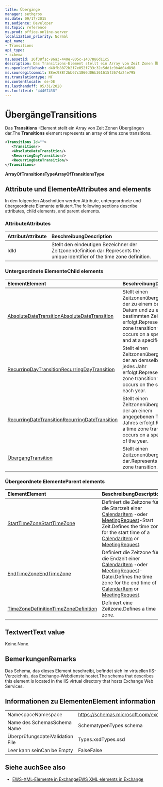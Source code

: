 ```yaml
---
title: Übergänge
manager: sethgros
ms.date: 09/17/2015
ms.audience: Developer
ms.topic: reference
ms.prod: office-online-server
localization_priority: Normal
api_name:
- Transitions
api_type:
- schema
ms.assetid: 26f38f1c-96a3-440e-805c-1437886d11c5
description: Das Transitions-Element stellt ein Array von Zeit Zonen Übergängen dar.
ms.openlocfilehash: d48fb8872b2f7e052f733c32e5dd1c9b4d04d898
ms.sourcegitcommit: 88ec988f2bb67c1866d06b361615f3674a24e795
ms.translationtype: MT
ms.contentlocale: de-DE
ms.lasthandoff: 05/31/2020
ms.locfileid: "44467438"
---
```

# <a name="transitions"></a><span data-ttu-id="9a13d-103">Übergänge</span><span class="sxs-lookup"><span data-stu-id="9a13d-103">Transitions</span></span>

<span data-ttu-id="9a13d-104">Das **Transitions** -Element stellt ein Array von Zeit Zonen Übergängen dar.</span><span class="sxs-lookup"><span data-stu-id="9a13d-104">The **Transitions** element represents an array of time zone transitions.</span></span> 
  
```xml
<Transitions Id="">
   <Transition/>
   <AbsoluteDateTransition/>
   <RecurringDayTransition/>
   <RecurringDateTransition/>
</Transitions>
```

 <span data-ttu-id="9a13d-105">**ArrayOfTransitionsType**</span><span class="sxs-lookup"><span data-stu-id="9a13d-105">**ArrayOfTransitionsType**</span></span>
## <a name="attributes-and-elements"></a><span data-ttu-id="9a13d-106">Attribute und Elemente</span><span class="sxs-lookup"><span data-stu-id="9a13d-106">Attributes and elements</span></span>

<span data-ttu-id="9a13d-107">In den folgenden Abschnitten werden Attribute, untergeordnete und übergeordnete Elemente erläutert.</span><span class="sxs-lookup"><span data-stu-id="9a13d-107">The following sections describe attributes, child elements, and parent elements.</span></span>
  
### <a name="attributes"></a><span data-ttu-id="9a13d-108">Attribute</span><span class="sxs-lookup"><span data-stu-id="9a13d-108">Attributes</span></span>

|<span data-ttu-id="9a13d-109">**Attribut**</span><span class="sxs-lookup"><span data-stu-id="9a13d-109">**Attribute**</span></span>|<span data-ttu-id="9a13d-110">**Beschreibung**</span><span class="sxs-lookup"><span data-stu-id="9a13d-110">**Description**</span></span>|
|:-----|:-----|
|<span data-ttu-id="9a13d-111">Id</span><span class="sxs-lookup"><span data-stu-id="9a13d-111">Id</span></span>  <br/> |<span data-ttu-id="9a13d-112">Stellt den eindeutigen Bezeichner der Zeitzonendefinition dar.</span><span class="sxs-lookup"><span data-stu-id="9a13d-112">Represents the unique identifier of the time zone definition.</span></span>  <br/> |
   
### <a name="child-elements"></a><span data-ttu-id="9a13d-113">Untergeordnete Elemente</span><span class="sxs-lookup"><span data-stu-id="9a13d-113">Child elements</span></span>

|<span data-ttu-id="9a13d-114">**Element**</span><span class="sxs-lookup"><span data-stu-id="9a13d-114">**Element**</span></span>|<span data-ttu-id="9a13d-115">**Beschreibung**</span><span class="sxs-lookup"><span data-stu-id="9a13d-115">**Description**</span></span>|
|:-----|:-----|
|[<span data-ttu-id="9a13d-116">AbsoluteDateTransition</span><span class="sxs-lookup"><span data-stu-id="9a13d-116">AbsoluteDateTransition</span></span>](absolutedatetransition.md) <br/> |<span data-ttu-id="9a13d-117">Stellt einen Zeitzonenübergang dar, der zu einem bestimmten Datum und zu einem bestimmten Zeitpunkt erfolgt.</span><span class="sxs-lookup"><span data-stu-id="9a13d-117">Represents a time zone transition that occurs on a specific date and at a specific time.</span></span>  <br/> |
|[<span data-ttu-id="9a13d-118">RecurringDayTransition</span><span class="sxs-lookup"><span data-stu-id="9a13d-118">RecurringDayTransition</span></span>](recurringdaytransition.md) <br/> |<span data-ttu-id="9a13d-119">Stellt einen Zeitzonenübergang dar, der an demselben Tag jedes Jahr erfolgt.</span><span class="sxs-lookup"><span data-stu-id="9a13d-119">Represents a time zone transition that occurs on the same day each year.</span></span>  <br/> |
|[<span data-ttu-id="9a13d-120">RecurringDateTransition</span><span class="sxs-lookup"><span data-stu-id="9a13d-120">RecurringDateTransition</span></span>](recurringdatetransition.md) <br/> |<span data-ttu-id="9a13d-121">Stellt einen Zeitzonenübergang dar, der an einem angegebenen Tag des Jahres erfolgt.</span><span class="sxs-lookup"><span data-stu-id="9a13d-121">Represents a time zone transition that occurs on a specified day of the year.</span></span>  <br/> |
|[<span data-ttu-id="9a13d-122">Übergang</span><span class="sxs-lookup"><span data-stu-id="9a13d-122">Transition</span></span>](transition.md) <br/> |<span data-ttu-id="9a13d-123">Stellt einen Zeitzonenübergang dar.</span><span class="sxs-lookup"><span data-stu-id="9a13d-123">Represents a time zone transition.</span></span>  <br/> |
   
### <a name="parent-elements"></a><span data-ttu-id="9a13d-124">Übergeordnete Elemente</span><span class="sxs-lookup"><span data-stu-id="9a13d-124">Parent elements</span></span>

|<span data-ttu-id="9a13d-125">**Element**</span><span class="sxs-lookup"><span data-stu-id="9a13d-125">**Element**</span></span>|<span data-ttu-id="9a13d-126">**Beschreibung**</span><span class="sxs-lookup"><span data-stu-id="9a13d-126">**Description**</span></span>|
|:-----|:-----|
|[<span data-ttu-id="9a13d-127">StartTimeZone</span><span class="sxs-lookup"><span data-stu-id="9a13d-127">StartTimeZone</span></span>](starttimezone.md) <br/> |<span data-ttu-id="9a13d-128">Definiert die Zeitzone für die Startzeit einer [CalendarItem](calendaritem.md) -oder [MeetingRequest](meetingrequest.md)-Start Zeit.</span><span class="sxs-lookup"><span data-stu-id="9a13d-128">Defines the time zone for the start time of a [CalendarItem](calendaritem.md) or [MeetingRequest](meetingrequest.md).</span></span>  <br/> |
|[<span data-ttu-id="9a13d-129">EndTimeZone</span><span class="sxs-lookup"><span data-stu-id="9a13d-129">EndTimeZone</span></span>](endtimezone.md) <br/> |<span data-ttu-id="9a13d-130">Definiert die Zeitzone für die Endzeit einer [CalendarItem](calendaritem.md) -oder [MeetingRequest](meetingrequest.md)-Datei.</span><span class="sxs-lookup"><span data-stu-id="9a13d-130">Defines the time zone for the end time of a [CalendarItem](calendaritem.md) or [MeetingRequest](meetingrequest.md).</span></span>  <br/> |
|[<span data-ttu-id="9a13d-131">TimeZoneDefinition</span><span class="sxs-lookup"><span data-stu-id="9a13d-131">TimeZoneDefinition</span></span>](timezonedefinition.md) <br/> |<span data-ttu-id="9a13d-132">Definiert eine Zeitzone.</span><span class="sxs-lookup"><span data-stu-id="9a13d-132">Defines a time zone.</span></span>  <br/> |
   
## <a name="text-value"></a><span data-ttu-id="9a13d-133">Textwert</span><span class="sxs-lookup"><span data-stu-id="9a13d-133">Text value</span></span>

<span data-ttu-id="9a13d-134">Keine.</span><span class="sxs-lookup"><span data-stu-id="9a13d-134">None.</span></span>
  
## <a name="remarks"></a><span data-ttu-id="9a13d-135">Bemerkungen</span><span class="sxs-lookup"><span data-stu-id="9a13d-135">Remarks</span></span>

<span data-ttu-id="9a13d-136">Das Schema, das dieses Element beschreibt, befindet sich im virtuellen IIS-Verzeichnis, das Exchange-Webdienste hostet.</span><span class="sxs-lookup"><span data-stu-id="9a13d-136">The schema that describes this element is located in the IIS virtual directory that hosts Exchange Web Services.</span></span>
  
## <a name="element-information"></a><span data-ttu-id="9a13d-137">Informationen zu Elementen</span><span class="sxs-lookup"><span data-stu-id="9a13d-137">Element information</span></span>

|||
|:-----|:-----|
|<span data-ttu-id="9a13d-138">Namespace</span><span class="sxs-lookup"><span data-stu-id="9a13d-138">Namespace</span></span>  <br/> |https://schemas.microsoft.com/exchange/services/2006/types  <br/> |
|<span data-ttu-id="9a13d-139">Name des Schemas</span><span class="sxs-lookup"><span data-stu-id="9a13d-139">Schema Name</span></span>  <br/> |<span data-ttu-id="9a13d-140">Schematypen</span><span class="sxs-lookup"><span data-stu-id="9a13d-140">Types schema</span></span>  <br/> |
|<span data-ttu-id="9a13d-141">Überprüfungsdatei</span><span class="sxs-lookup"><span data-stu-id="9a13d-141">Validation File</span></span>  <br/> |<span data-ttu-id="9a13d-142">Types.xsd</span><span class="sxs-lookup"><span data-stu-id="9a13d-142">Types.xsd</span></span>  <br/> |
|<span data-ttu-id="9a13d-143">Leer kann sein</span><span class="sxs-lookup"><span data-stu-id="9a13d-143">Can be Empty</span></span>  <br/> |<span data-ttu-id="9a13d-144">False</span><span class="sxs-lookup"><span data-stu-id="9a13d-144">False</span></span>  <br/> |
   
## <a name="see-also"></a><span data-ttu-id="9a13d-145">Siehe auch</span><span class="sxs-lookup"><span data-stu-id="9a13d-145">See also</span></span>



- [<span data-ttu-id="9a13d-146">EWS-XML-Elemente in Exchange</span><span class="sxs-lookup"><span data-stu-id="9a13d-146">EWS XML elements in Exchange</span></span>](ews-xml-elements-in-exchange.md)

